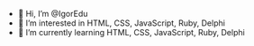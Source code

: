 - 👋 Hi, I’m @IgorEdu
- 👀 I’m interested in HTML, CSS, JavaScript, Ruby, Delphi
- 🌱 I’m currently learning HTML, CSS, JavaScript, Ruby, Delphi

<!---
IgorEdu/IgorEdu is a ✨ special ✨ repository because its `README.md` (this file) appears on your GitHub profile.
You can click the Preview link to take a look at your changes.
--->
